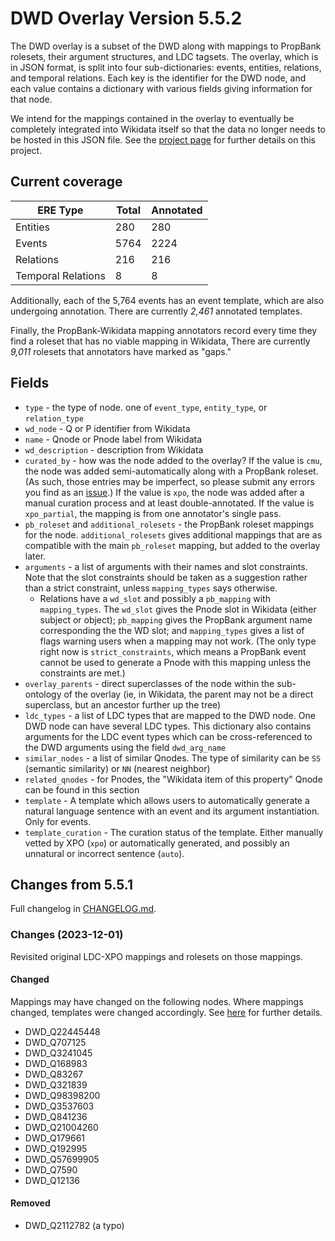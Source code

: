 # DWD Overlay Version 5.5.2

The DWD overlay is a subset of the DWD along with mappings to PropBank rolesets, their argument structures, and LDC tagsets. The overlay, which is in JSON format, is split into four sub-dictionaries: events, entities, relations, and temporal relations. Each key is the identifier for the DWD node, and each value contains a dictionary with various fields giving information for that node.

We intend for the mappings contained in the overlay to eventually be completely integrated into Wikidata itself so that the data no longer needs to be hosted in this JSON file. See the [project page](https://www.wikidata.org/wiki/Wikidata:WikiProject_Events_and_Role_Frames) for further details on this project.

## Current coverage

| ERE Type | Total | Annotated |
| -------- | ----- | --------- |
| Entities | 280   | 280	   |
| Events   | 5764  | 2224      |
| Relations| 216   | 216       |
| Temporal Relations | 8 | 8   |

Additionally, each of the 5,764 events has an event template, which are also undergoing annotation. There are currently *2,461* annotated templates.

Finally, the PropBank-Wikidata mapping annotators record every time they find a roleset that has no viable mapping in Wikidata, There are currently *9,011* rolesets that annotators have marked as "gaps."

## Fields

- `type` - the type of node. one of `event_type`, `entity_type`, or `relation_type`
- `wd_node` - Q or P identifier from Wikidata
- `name` - Qnode or Pnode label from Wikidata
- `wd_description` - description from Wikidata
- `curated_by` - how was the node added to the overlay? If the value is `cmu`, the node was added semi-automatically along with a PropBank roleset. (As such, those entries may be imperfect, so please submit any errors you find as an [issue](https://github.com/e-spaulding/xpo/issues/new).) If the value is `xpo`, the node was added after a manual curation process and at least double-annotated. If the value is `xpo_partial`, the mapping is from one annotator's single pass.
- `pb_roleset` and `additional_rolesets` - the PropBank roleset mappings for the node. `additional_rolesets` gives additional mappings that are as compatible with the main `pb_roleset` mapping, but added to the overlay later.
- `arguments` - a list of arguments with their names and slot constraints. Note that the slot constraints should be taken as a suggestion rather than a strict constraint, unless `mapping_types` says otherwise.
	- Relations have a `wd_slot` and possibly a `pb_mapping` with `mapping_types`. The `wd_slot` gives the Pnode slot in Wikidata (either subject or object); `pb_mapping` gives the PropBank argument name corresponding the the WD slot; and `mapping_types` gives a list of flags warning users when a mapping may not work. (The only type right now is `strict_constraints`, which means a PropBank event cannot be used to generate a Pnode with this mapping unless the constraints are met.)
- `overlay_parents` - direct superclasses of the node within the sub-ontology of the overlay (ie, in Wikidata, the parent may not be a direct superclass, but an ancestor further up the tree)
- `ldc_types` - a list of LDC types that are mapped to the DWD node. One DWD node can have several LDC types. This dictionary also contains arguments for the LDC event types which can be cross-referenced to the DWD arguments using the field `dwd_arg_name`
- `similar_nodes` - a list of similar Qnodes. The type of similarity can be `SS` (semantic similarity) or `NN` (nearest neighbor) 
- `related_qnodes` - for Pnodes, the "Wikidata item of this property" Qnode can be found in this section
- `template` - A template which allows users to automatically generate a natural language sentence with an event and its argument instantiation. Only for events.
- `template_curation` - The curation status of the template. Either manually vetted by XPO (`xpo`) or automatically generated, and possibly an unnatural or incorrect sentence (`auto`).

## Changes from 5.5.1

Full changelog in [CHANGELOG.md](https://github.com/e-spaulding/xpo/blob/main/CHANGELOG.md).

### Changes (2023-12-01)

Revisited original LDC-XPO mappings and rolesets on those mappings.

#### Changed

Mappings may have changed on the following nodes. Where mappings changed, templates were changed accordingly. See [here](https://docs.google.com/spreadsheets/d/1fcSSrFXIQfnCAij1xEBph11RIBZAqUWh/edit?usp=sharing&ouid=116351218637855731324&rtpof=true&sd=true) for further details.

- DWD_Q22445448
- DWD_Q707125
- DWD_Q3241045
- DWD_Q168983
- DWD_Q83267
- DWD_Q321839
- DWD_Q98398200
- DWD_Q3537603
- DWD_Q841236
- DWD_Q21004260
- DWD_Q179661
- DWD_Q192995
- DWD_Q57699905
- DWD_Q7590
- DWD_Q12136

#### Removed

- DWD_Q2112782 (a typo)